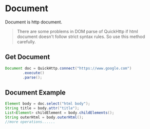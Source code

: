 # Document

Document is http document.

> There are some problems in DOM parse of QuickHttp if html document doesn't follow strict syntax rules. So use this method carefully.

## Get Document

```java
Document doc = QuickHttp.connect("https://www.google.com")
        .execute()
        .parse();
```

## Document Example

```java
Element body = doc.select("html body");
String title = body.attr("title");
List<Element> childElement = body.childElements();
String outerHtml = body.outerHtml();
//more operations......
```